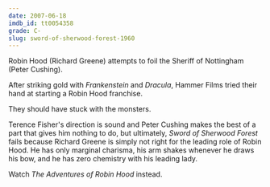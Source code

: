 ```yaml
---
date: 2007-06-18
imdb_id: tt0054358
grade: C-
slug: sword-of-sherwood-forest-1960
---
```


Robin Hood (Richard Greene) attempts to foil the Sheriff of Nottingham (Peter Cushing).

After striking gold with <span data-imdb-id="tt0050280">_Frankenstein_</span> and <span data-imdb-id="tt0051554">_Dracula_</span>, Hammer Films tried their hand at starting a Robin Hood franchise.

They should have stuck with the monsters.

Terence Fisher's direction is sound and Peter Cushing makes the best of a part that gives him nothing to do, but ultimately, _Sword of Sherwood Forest_ fails because Richard Greene is simply not right for the leading role of Robin Hood. He has only marginal charisma, his arm shakes whenever he draws his bow, and he has zero chemistry with his leading lady.

Watch <span data-imdb-id="tt0029843">_The Adventures of Robin Hood_</span> instead.
